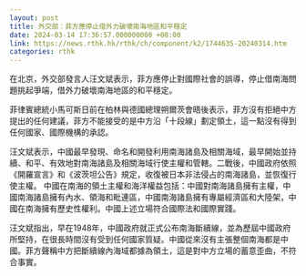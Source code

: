 ```yaml
---
layout: post
title: 外交部：菲方應停止借外力破壞南海地區和平穩定
date: 2024-03-14 17:36:57.000000000 +08:00
link: https://news.rthk.hk/rthk/ch/component/k2/1744635-20240314.htm
categories: rthk
---
```


在北京，外交部發言人汪文斌表示，菲方應停止對國際社會的誤導，停止借南海問題挑起爭端，借外力破壞南海地區的和平穩定。 

菲律賓總統小馬可斯日前在柏林與德國總理朔爾茨會晤後表示，菲方沒有拒絕中方提出的任何建議，菲方不能接受的是中方沿「十段線」劃定領土，這一點沒有得到任何國家、國際機構的承認。

汪文斌表示，中國最早發現、命名和開發利用南海諸島及相關海域，最早開始並持續、和平、有效地對南海諸島及相關海域行使主權和管轄。二戰後，中國政府依照《開羅宣言》和《波茨坦公告》規定，收復被日本非法侵占的南海諸島，並恢復行使主權。 中國在南海的領土主權和海洋權益包括：中國對南海諸島擁有主權，中國南海諸島擁有內水、領海和毗連區，中國南海諸島擁有專屬經濟區和大陸架，中國在南海擁有歷史性權利。中國上述立場符合國際法和國際實踐。
 
汪文斌指出，早在1948年，中國政府就正式公布南海斷續線，並為歷屆中國政府所堅持，在很長時間沒有受到任何國家質疑。中國從來沒有主張整個南海都是中國。菲方聲稱中方把斷續線內海域都據為領土，這是對中方立場的蓄意歪曲，不符合事實。
